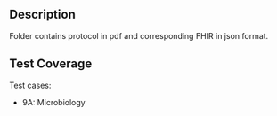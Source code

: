 
## Description

Folder contains protocol in pdf and corresponding FHIR in json format.

## Test Coverage

Test cases: 
* 9A: Microbiology
